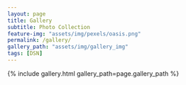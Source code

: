 ```yaml
---
layout: page
title: Gallery
subtitle: Photo Collection
feature-img: "assets/img/pexels/oasis.png"
permalink: /gallery/
gallery_path: "assets/img/gallery_img"
tags: [DSN]
---
```


{% include gallery.html gallery_path=page.gallery_path %}
